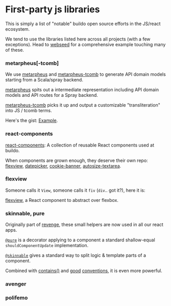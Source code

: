 # First-party js libraries

This is simply a list of "notable" buildo open source efforts in the JS/react ecosystem.

We tend to use the libraries listed here across all projects (with a few exceptions). Head to [webseed](https://github.com/buildo/webseed) for a comprehensive example touching many of these.

### metarpheus[-tcomb]
We use [metarpheus](https://github.com/buildo/metarpheus) and [metarpheus-tcomb](https://github.com/buildo/metarpheus-tcomb) to generate API domain models starting from a Scala/spray backend.

[metarpheus](https://github.com/buildo/metarpheus) spits out a intermediate representation including API domain models and API routes for a Spray backend.

[metarpheus-tcomb](https://github.com/buildo/metarpheus-tcomb) picks it up and output a customizable "transliteration" into JS / tcomb terms.

Here's the gist: [Example](https://github.com/buildo/metarpheus-tcomb/blob/master/README.md#example).

### react-components

[react-components](https://github.com/buildo/react-components): A collection of reusable React components used at buildo.

When components are grown enough, they deserve their own repo: [flexview](https://github.com/buildo/react-flexview), [datepicker](https://github.com/buildo/rc-datepicker), [cookie-banner](https://github.com/buildo/react-cookie-banner), [autosize-textarea](https://github.com/buildo/react-autosize-textarea).

### flexview

Someone calls it `View`, someone calls it `fiv` (`div`.. got it?), here it is:

[flexview](https://github.com/buildo/react-flexview), a React component to abstract over flexbox.

### skinnable, pure
Originally part of [revenge](https://github.com/buildo/revenge), these small helpers are now used in all our react apps.

[`@pure`](https://github.com/buildo/revenge#pure) is a decorator applying to a component a standard shallow-equal `shouldComponentUpdate` implementation.

[`@skinnable`](https://github.com/buildo/revenge#skinnable) gives a standard way to split logic & template parts of a component.

Combined with [contains()](https://github.com/buildo/revenge#skinnablecontainscomponent) and [good]() [conventions](guidelines/2.components.md), it is even more powerful.

### avenger

### polifemo
